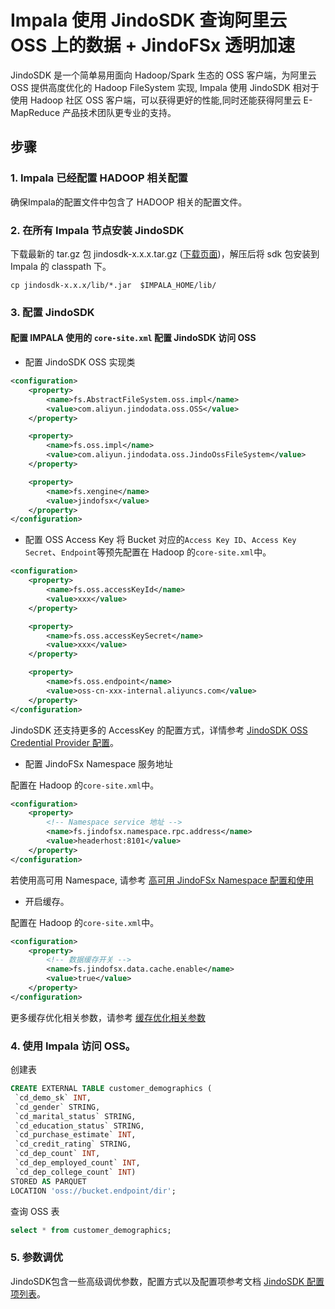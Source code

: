 # Impala 使用 JindoSDK 查询阿里云 OSS 上的数据 + JindoFSx 透明加速

JindoSDK 是一个简单易用面向 Hadoop/Spark 生态的 OSS 客户端，为阿里云 OSS 提供高度优化的 Hadoop FileSystem 实现, Impala 使用 JindoSDK 相对于使用 Hadoop 社区 OSS 客户端，可以获得更好的性能,同时还能获得阿里云 E-MapReduce 产品技术团队更专业的支持。

## 步骤

### 1. Impala 已经配置 HADOOP 相关配置
确保Impala的配置文件中包含了 HADOOP 相关的配置文件。

### 2. 在所有 Impala 节点安装 JindoSDK
下载最新的 tar.gz 包 jindosdk-x.x.x.tar.gz ([下载页面](/docs/user/4.x/jindodata_download.md))，解压后将 sdk 包安装到 Impala 的 classpath 下。

````
cp jindosdk-x.x.x/lib/*.jar  $IMPALA_HOME/lib/
````

### 3. 配置 JindoSDK  

#### 配置 IMPALA 使用的 `core-site.xml` 配置 JindoSDK 访问 OSS
* 配置 JindoSDK OSS 实现类
```xml
<configuration>
    <property>
        <name>fs.AbstractFileSystem.oss.impl</name>
        <value>com.aliyun.jindodata.oss.OSS</value>
    </property>

    <property>
        <name>fs.oss.impl</name>
        <value>com.aliyun.jindodata.oss.JindoOssFileSystem</value>
    </property>

    <property>
        <name>fs.xengine</name>
        <value>jindofsx</value>
    </property>
</configuration>
```
* 配置 OSS Access Key
将 Bucket 对应的`Access Key ID`、`Access Key Secret`、`Endpoint`等预先配置在 Hadoop 的`core-site.xml`中。
```xml
<configuration>
    <property>
        <name>fs.oss.accessKeyId</name>
        <value>xxx</value>
    </property>

    <property>
        <name>fs.oss.accessKeySecret</name>
        <value>xxx</value>
    </property>

    <property>
        <name>fs.oss.endpoint</name>
        <value>oss-cn-xxx-internal.aliyuncs.com</value>
    </property>
</configuration>
```
JindoSDK 还支持更多的 AccessKey 的配置方式，详情参考 [JindoSDK OSS Credential Provider 配置](/docs/user/4.x/4.6.x/4.6.5/oss/security/jindosdk_credential_provider_oss.md)。

* 配置 JindoFSx Namespace 服务地址

配置在 Hadoop 的`core-site.xml`中。
```xml
<configuration>
    <property>
        <!-- Namespace service 地址 -->
        <name>fs.jindofsx.namespace.rpc.address</name>
        <value>headerhost:8101</value>
    </property>
</configuration>
```
若使用高可用 Namespace, 请参考 [高可用 JindoFSx Namespace 配置和使用](/docs/user/4.x/4.6.x/4.6.5/jindofsx/deploy/deploy_raft_ns.md)

* 开启缓存。

配置在 Hadoop 的`core-site.xml`中。
```xml
<configuration>
    <property>
        <!-- 数据缓存开关 -->
        <name>fs.jindofsx.data.cache.enable</name>
        <value>true</value>
    </property>
</configuration>
```
更多缓存优化相关参数，请参考 [缓存优化相关参数](../configuration/jindosdk_configuration_list.md)

### 4. 使用 Impala 访问 OSS。

创建表
 ```  sql
CREATE EXTERNAL TABLE customer_demographics (
  `cd_demo_sk` INT,
  `cd_gender` STRING,
  `cd_marital_status` STRING,
  `cd_education_status` STRING,
  `cd_purchase_estimate` INT,
  `cd_credit_rating` STRING,
  `cd_dep_count` INT,
  `cd_dep_employed_count` INT,
  `cd_dep_college_count` INT)
STORED AS PARQUET
LOCATION 'oss://bucket.endpoint/dir'; 
 ```

查询 OSS 表
 ```  sql
select * from customer_demographics;
 ```

### 5. 参数调优
JindoSDK包含一些高级调优参数，配置方式以及配置项参考文档 [JindoSDK 配置项列表](../configuration/jindosdk_configuration_list.md)。
